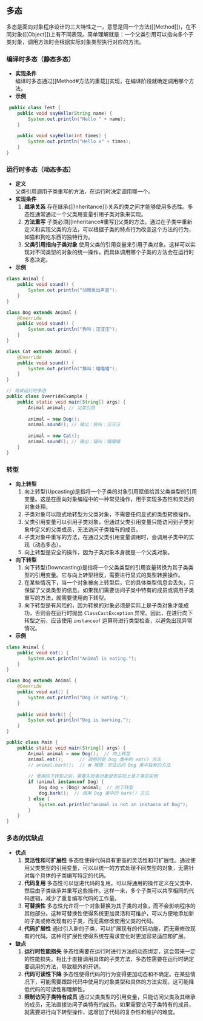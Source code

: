 ## 多态
多态是面向对象程序设计的三大特性之一，意思是同一个方法([[Method]])，在不同对象([[Object]])上有不同表现。简单理解就是：一个父类引用可以指向多个子类对象，调用方法时会根据实际对象类型执行对应的方法。
### 编译时多态（静态多态）
- **实现条件**  
	编译时多态通过[[Method#方法的重载]]实现，在编译阶段就确定调用哪个方法。
- **示例**
```java
 public class Test {
    public void sayHello(String name) {
        System.out.println("Hello " + name);
    }
    
    public void sayHello(int times) {
        System.out.println("Hello x" + times);
    }
}
```
### 运行时多态（动态多态）
- **定义**  
	父类引用调用子类重写的方法，在运行时决定调用哪一个。
- **实现条件**  
	1. **继承关系** 存在继承([[Inheritance]])关系的类之间才能够使用多态性。多态性通常通过一个父类用变量引用子类对象来实现。
	2. **方法重写** 子类必须[[Inheritance#重写]]父类的方法。通过在子类中重新定义和实现父类的方法，可以根据子类的特点行为改变这个方法的行为，如猫和狗吃东西的独特行为。
	3. **父类引用指向子类对象** 使用父类的引用变量来引用子类对象。这样可以实现对不同类型的对象的统一操作，而具体调用哪个子类的方法会在运行时多态决定。
- **示例**
```java
class Animal {
    public void sound() {
        System.out.println("动物发出声音");
    }
}

class Dog extends Animal {
    @Override
    public void sound() {
        System.out.println("狗叫：汪汪汪");
    }
}

class Cat extends Animal {
    @Override
    public void sound() {
        System.out.println("猫叫：喵喵喵");
    }
}

// 测试运行时多态
public class OverrideExample {
    public static void main(String[] args) {
        Animal animal; // 父类引用
        
        animal = new Dog();
        animal.sound(); // 输出：狗叫：汪汪汪
        
        animal = new Cat();
        animal.sound(); // 输出：猫叫：喵喵喵
    }
}
```
### 转型
- **向上转型**  
	1. 向上转型(Upcasting)是指将一个子类的对象引用赋值给其父类类型的引用变量。这是在面向对象编程中的一种常见操作，用于实现多态性和灵活的对象处理。
	2. 子类对象可以隐式地转型为父类对象，不需要任何显式的类型转换操作。
	3. 父类引用变量可以引用子类对象，但通过父类引用变量只能访问到子类对象中定义的父类成员，无法访问子类独有的成员。
	4. 子类对象中重写的方法，在通过父类引用变量调用时，会调用子类中的实现（动态多态）。
	5. 向上转型是安全的操作，因为子类对象本身就是一个父类对象。
- **向下转型**  
	1. 向下转型(Downcasting)是指将一个父类类型的引用变量转换为其子类类型的引用变量。它与向上转型相反，需要进行显式的类型转换操作。
	2. 在某些情况下，当一个对象被向上转型后，它的具体类型信息会丢失，只保留了父类类型的信息。如果我们需要访问子类中特有的成员或调用子类重写的方法，就需要使用向下转型。
	3. 向下转型是有风险的，因为转换的对象必须是实际上是子类对象才能成功，否则会在运行时抛出 `ClassCastException` 异常。因此，在进行向下转型之前，应该使用 `instanceof` 运算符进行类型检查，以避免出现异常情况。
- **示例**
```java
class Animal {
    public void eat() {
        System.out.println("Animal is eating.");
    }
}

class Dog extends Animal {
    @Override
    public void eat() {
        System.out.println("Dog is eating.");
    }
    
    public void bark() {
        System.out.println("Dog is barking.");
    }
}

public class Main {
    public static void main(String[] args) {
        Animal animal = new Dog();  // 向上转型
        animal.eat();      // 调用的是 Dog 类中的 eat() 方法
        // animal.bark();  // ❌ 报错：无法访问 Dog 类中独有的方法
        
        // 使用向下转型之前，需要先检查对象是否实际上是子类的实例
        if (animal instanceof Dog) {
            Dog dog = (Dog) animal;  // 向下转型
            dog.bark();  // 调用 Dog 类中的 bark() 方法
        } else {
            System.out.println("animal is not an instance of Dog");
        }
    }
}
```
### 多态的优缺点
- **优点**  
	1. **灵活性和可扩展性** 多态性使得代码具有更高的灵活性和可扩展性。通过使用父类类型的引用变量，可以以统一的方式处理不同类型的对象，无需针对每个具体的子类编写特定的代码。
	2. **代码复用** 多态性可以促进代码的复用。可以将通用的操作定义在父类中，然后由子类继承并重写这些操作。这样一来，多个子类可以共享相同的代码逻辑，减少了重复编写代码的工作量。
	3. **可替换性** 多态性允许将一个对象替换为其子类的对象，而不会影响程序的其他部分。这种可替换性使得系统更加灵活和可维护，可以方便地添加新的子类或修改现有的子类，而无需修改使用父类的代码。
	4. **代码扩展性** 通过引入新的子类，可以扩展现有的代码功能，而无需修改现有的代码。这种可扩展性使得系统在需求变化时更加容易适应和扩展。
- **缺点**  
	1. **运行时性能损失** 多态性需要在运行时进行方法的动态绑定，这会带来一定的性能损失。相比于直接调用具体的子类方法，多态性需要在运行时确定要调用的方法，导致额外的开销。
	2. **代码可读性下降** 多态性使得代码的行为变得更加动态和不确定。在某些情况下，可能需要跟踪代码中使用的对象类型和具体的方法实现，这可能降低代码的可读性和理解性。
	3. **限制访问子类特有成员** 通过父类类型的引用变量，只能访问父类及其继承的成员，无法直接访问子类特有的成员。如果需要访问子类特有的成员，就需要进行向下转型操作，这增加了代码的复杂性和维护的难度。